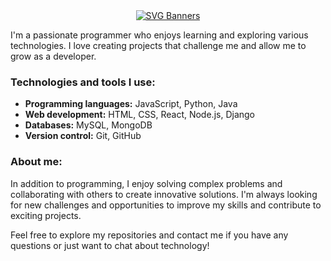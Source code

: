 <div align="center">
  <a href="https://github.com/Akshay090/svg-banners">
    <img src="https://svg-banners.vercel.app/api?type=luminance&text1=Hi,%20I'm%20Cristian%20Mir%20&width=700&height=100" alt="SVG Banners">
  </a>
</div>



I'm a passionate programmer who enjoys learning and exploring various technologies. I love creating projects that challenge me and allow me to grow as a developer.

### Technologies and tools I use:

- **Programming languages:** JavaScript, Python, Java
- **Web development:** HTML, CSS, React, Node.js, Django
- **Databases:** MySQL, MongoDB
- **Version control:** Git, GitHub



### About me:

In addition to programming, I enjoy solving complex problems and collaborating with others to create innovative solutions. I'm always looking for new challenges and opportunities to improve my skills and contribute to exciting projects.

Feel free to explore my repositories and contact me if you have any questions or just want to chat about technology!
